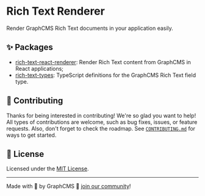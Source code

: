 # Rich Text Renderer

Render GraphCMS Rich Text documents in your application easily.

## ✨ Packages

- [rich-text-react-renderer](./packages/react-renderer): Render Rich Text content from GraphCMS in React applications;
- [rich-text-types](./packages/types): TypeScript definitions for the GraphCMS Rich Text field type.

## 🤝 Contributing

Thanks for being interested in contributing! We're so glad you want to help! All types of contributions are welcome, such as bug fixes, issues, or feature requests. Also, don't forget to check the roadmap. See [`CONTRIBUTING.md`](./.github/CONTRIBUTING.md) for ways to get started.

## 📝 License

Licensed under the [MIT License](./LICENSE.md).

---

Made with 💜 by GraphCMS 👋 [join our community](https://slack.graphcms.com/)!
